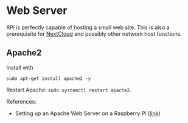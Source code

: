 # Web Server

RPi is perfectly capable of hosting a small web site. This is also a prerequisite for [NextCloud](https://sites.google.com/site/alensit/platforms/raspberry-pi/server/nextcloud) and possibly other network host functions.

## Apache2

Install with

`sudo apt-get install apache2 -y`

Restart Apache: `sudo systemctl restart apache2`.

References:

- Setting up an Apache Web Server on a Raspberry Pi ([link](https://www.raspberrypi.org/documentation/remote-access/web-server/apache.md))
